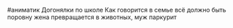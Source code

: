 #аниматик 
Догонялки по школе
Как говорится в семье всё должно быть поровну
жена превращается в животных, муж паркурит